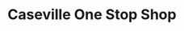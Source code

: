 ---
title: "Caseville One Stop Shop"
url: /caseville/caseville-one-stop-shop/
shop: Lebensmittel
---